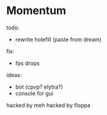 # Momentum

todo:
- rewrite holefill (paste from dream)

fix:
- fps drops

ideas:
- bot (cpvp? elytra?)
- console for gui

hacked by meh
hacked by floppa
